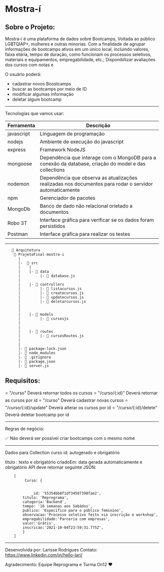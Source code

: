 # Mostra-í
## Sobre o Projeto:

Mostra-í é uma plataforma de dados sobre
Bootcamps, Voltada ao público LGBTQIAP+, mulheres e outras minorias.
Com a finalidade de agrupar informações de bootcamps ativos em um
único local, incluindo valores, faixa etária, tempo de
duração, como funcionam os processos seletivos,
materiais e equipamentos, empregabilidade, etc.;
Disponibilizar avaliações dos cursos com notas e

O usuário poderá:
- cadastrar novos Boostcamps
- buscar as bootcamps por meio de ID
- modificar algumas informação
- deletar algum bootcamp

_______________________________
Tecnologias que vamos usar:

|Ferramenta |	Descrição |
|-|-|
| javascript |	Linguagem de programação
|nodejs	| Ambiente de execução do javascript
|express	|Framework NodeJS
|mongoose|	Dependência que interage com o MongoDB para a conexão da database, criação do model e das collections
|nodemon	|Dependência que observa as atualizações realizadas nos documentos para rodar o servidor automaticamente
|npm |Gerenciador de pacotes
|MongoDb	|Banco de dado não relacional orietado a documentos
|Robo 3T	|Interface gráfica para verificar se os dados foram persistidos
|Postman	|Interface gráfica para realizar os testes

__________________________


       📁 Arquitetura
        📁 ProjetoFinal-mostra-i
          |
          |-  📁 src
          |    |
          |    |- 📁 data
          |         |- 📄 database.js
          |
          |    |- 📁 controllers
          |         |- 📄 listacursos.js
          |         |- 📄 createcursos.js
          |         |- 📄 updatecursos.js
          |         |- 📄 deletarcursos.js
          |         
          |
          |    |- 📁 models
          |         |- 📄 cursosjs
          |       
          |
          |    |- 📁 routes
          |         |- 📄 cursosRoutes.js 
          |       
          |
          |- 📄 package-lock.json
          |- 📄 node_modules
          |- 📄 .gitignore
          |- 📄 package.json
          |- 📄 server.js


## Requisitos:

⭐ "/curso" Deverá retornar todos os cursos
⭐ "/curso/{:id}" Deverá retornar as cursos por id
⭐ "/curso" Deverá cadastrar novas cursos
⭐ "/curso/{:id}/update" Deverá alterar os cursos por id
⭐ "/curso/{:id}/delete" Deverá deletar bootcamp por id
______________________________________________________
Regras de negócio:

✅ Não deverá ser possível criar bootcamps com o mesmo nome

____________________________________
Dados para Collection curso
id: autogerado e obrigatório


titulo : texto e obrigatório
criadoEm: data gerada automaticamente e obrigatório
API deve retornar seguinte JSON:

        [
             Curso: {
            
                
                _id: '55354bb8f1df34507398fae2',
            titulo: 'Reprograma',
            categoria:'Backend',
            tempo: '16 semanas aos Sabádos',
            publico: 'Especifico para o público feminino',
            observacao:'Processo seletivo feito via inscrição e workshop',
            empregabilidade:'Parceria com empresas',
            valor:'Grátis',
            inscricao:'2021-10-04T23:59:31.775Z',
            }
        ]
_______________________     

Desenvolvida por: Larisse Rodrigues 
Contato: https://www.linkedin.com/in/hello-lari/


Agradecimento: Equipe Reprograma e Turma On12 :heart: 
